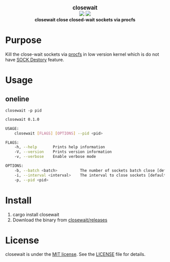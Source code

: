 <p align="center">
  <b>
    <span style="font-size:larger;">closewait</span>
  </b>
  <br />
   <a href="https://travis-ci.com/detailyang/closewait"><img src="https://travis-ci.com/detailyang/closewait.svg?token=thDZbmEQtVwYMM6yT8Dv&branch=master"/></a>
   <a href="https://ci.appveyor.com/project/detailyang/closewait"><img src="https://ci.appveyor.com/api/projects/status/drc2xk4kcoiydr0x?svg=true" /></a>
   <br />
   <b>closewait close closed-wait sockets via procfs</b>
</p>

# Purpose

Kill the close-wait sockets via [procfs](https://man7.org/linux/man-pages//man5/procfs.5.html) in low version kernel which is do not have [SOCK Destory](https://lwn.net/Articles/666592/) feature.

# Usage

## oneline

`closewait -p pid`

```bash
closewait 0.1.0

USAGE:
    closewait [FLAGS] [OPTIONS] --pid <pid>

FLAGS:
    -h, --help       Prints help information
    -V, --version    Prints version information
    -v, --verbose    Enable verbose mode

OPTIONS:
    -b, --batch <batch>          The number of sockets batch close [default: 1024]
    -i, --interval <interval>    The interval to close sockets [default: 1s]
    -p, --pid <pid>
```

# Install

1. cargo install closewait
2. Download the binary from [closewait/releases](https://github.com/detailyang/closewait/releases)


# License
closewait is under the [MIT license](/LICENSE). See the [LICENSE](/LICENSE) file for details.
